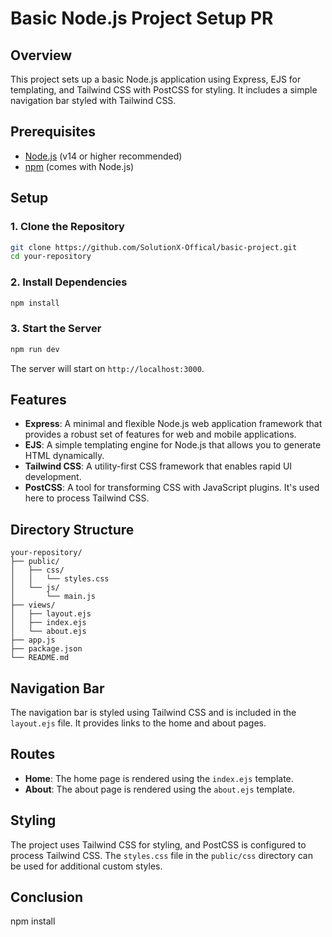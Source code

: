 # Basic Node.js Project Setup  PR

## Overview

This project sets up a basic Node.js application using Express, EJS for templating, and Tailwind CSS with PostCSS for styling. It includes a simple navigation bar styled with Tailwind CSS.

## Prerequisites

- [Node.js](https://nodejs.org/) (v14 or higher recommended)
- [npm](https://www.npmjs.com/) (comes with Node.js)

## Setup

### 1. Clone the Repository

```bash
git clone https://github.com/SolutionX-Offical/basic-project.git
cd your-repository
```

### 2. Install Dependencies

```bash
npm install
```

### 3. Start the Server

```bash
npm run dev
```

The server will start on `http://localhost:3000`.

## Features

- **Express**: A minimal and flexible Node.js web application framework that provides a robust set of features for web and mobile applications.
- **EJS**: A simple templating engine for Node.js that allows you to generate HTML dynamically.
- **Tailwind CSS**: A utility-first CSS framework that enables rapid UI development.
- **PostCSS**: A tool for transforming CSS with JavaScript plugins. It's used here to process Tailwind CSS.

## Directory Structure

```
your-repository/
├── public/
│   ├── css/
│   │   └── styles.css
│   └── js/
│       └── main.js
├── views/
│   ├── layout.ejs
│   ├── index.ejs
│   └── about.ejs
├── app.js
├── package.json
└── README.md
```

## Navigation Bar

The navigation bar is styled using Tailwind CSS and is included in the `layout.ejs` file. It provides links to the home and about pages.

## Routes

- **Home**: The home page is rendered using the `index.ejs` template.
- **About**: The about page is rendered using the `about.ejs` template.

## Styling

The project uses Tailwind CSS for styling, and PostCSS is configured to process Tailwind CSS. The `styles.css` file in the `public/css` directory can be used for additional custom styles.

## Conclusion
npm install

